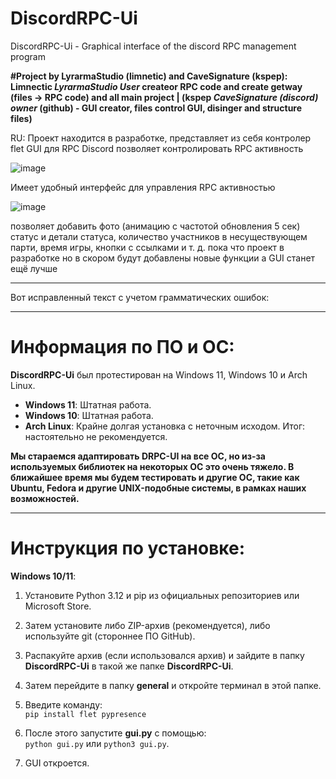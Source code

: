 # DiscordRPC-Ui
DiscordRPC-Ui - Graphical interface of the discord RPC management program

**#Project by LyrarmaStudio (limnetic) and CaveSignature (kspep): Limnectic *LyrarmaStudio User* createor RPC code and create getway (files -> RPC code) and all main project | (kspep *CaveSignature (discord) owner* (github) - GUI creator, files control GUI, disinger and structure files)**

RU:
Проект находится в разработке, представляет из себя контролер flet GUI для RPC Discord
позволяет контролировать RPC активность

![image](https://github.com/user-attachments/assets/e503bf24-142b-44c6-bff6-965cc1be31d0)

Имеет удобный интерфейс для управления RPC активностью

![image](https://github.com/user-attachments/assets/469df60c-d59b-490a-bc16-7482f5d3ec97)

позволяет добавить фото (анимацию с частотой обновления 5 сек) статус и детали статуса, количество участников в несуществующем парти, время игры, кнопки с ссылками и т. д.
пока что проект в разработке но в скором будут добавлены новые функции а GUI станет ещё лучше 

---------

Вот исправленный текст с учетом грамматических ошибок:

---

# Информация по ПО и ОС:  
**DiscordRPC-Ui** был протестирован на Windows 11, Windows 10 и Arch Linux.  
- **Windows 11**: Штатная работа. 
- **Windows 10**: Штатная работа. 
- **Arch Linux**: Крайне долгая установка с неточным исходом. Итог: настоятельно не рекомендуется.  

**Мы стараемся адаптировать DRPC-UI на все ОС, но из-за используемых библиотек на некоторых ОС это очень тяжело. В ближайшее время мы будем тестировать и другие ОС, такие как Ubuntu, Fedora и другие UNIX-подобные системы, в рамках наших возможностей.**

---

# Инструкция по установке:  
**Windows 10/11**:  
1. Установите Python 3.12 и pip из официальных репозиториев или Microsoft Store.  
2. Затем установите либо ZIP-архив (рекомендуется), либо используйте git (стороннее ПО GitHub).  

3. Распакуйте архив (если использовался архив) и зайдите в папку **DiscordRPC-Ui** в такой же папке **DiscordRPC-Ui**.  
4. Затем перейдите в папку **general** и откройте терминал в этой папке.  

5. Введите команду:  
   ```pip install flet pypresence```  
6. После этого запустите **gui.py** с помощью:  
   ```python gui.py``` или ```python3 gui.py```.  

7. GUI откроется.
